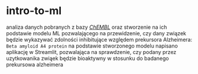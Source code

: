 # intro-to-ml

analiza danych pobranych z bazy [*ChEMBL*](https://www.ebi.ac.uk/chembl/) oraz stworzenie na ich podstawie modelu ML pozwalającego na przewidzenie, czy dany związek będzie wykazywać zdolności inhibitujące względem prekursora Alzheimera: ``Beta amyloid A4 protein``
na podstawie stworzonego modelu napisano aplikację w Streamlit, pozwalająca na sprawdzenie, czy podany przez uzytkowanika zwiąek będzie bioaktywny w stosunku do badanego prekursowa alzheimera
